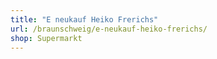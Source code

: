 ```yaml
---
title: "E neukauf Heiko Frerichs"
url: /braunschweig/e-neukauf-heiko-frerichs/
shop: Supermarkt
---
```

